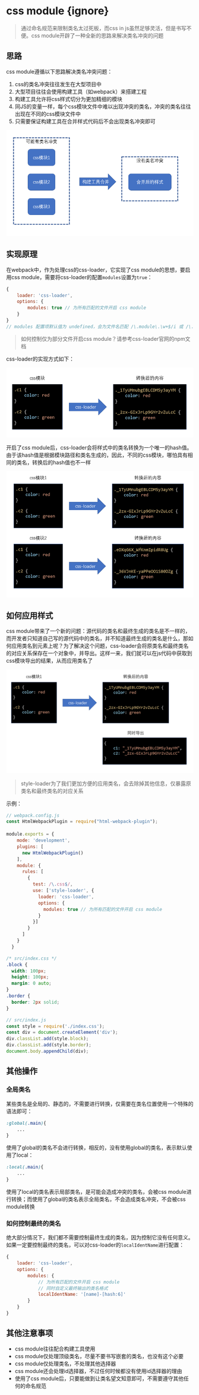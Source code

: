 # css module {ignore}

> 通过命名规范来限制类名太过死板，而css in js虽然足够灵活，但是书写不便。css module开辟了一种全新的思路来解决类名冲突的问题

## 思路

css module遵循以下思路解决类名冲突问题：

1. css的类名冲突往往发生在大型项目中
2. 大型项目往往会使用构建工具（如webpack）来搭建工程
3. 构建工具允许将css样式切分为更加精细的模块
4. 同JS的变量一样，每个css模块文件中难以出现冲突的类名，冲突的类名往往出现在不同的css模块文件中
5. 只需要保证构建工具在合并样式代码后不会出现类名冲突即可

![](assets/2020-01-31-13-54-37.png)

## 实现原理

在webpack中，作为处理css的css-loader，它实现了css module的思想，要启用css module，需要将css-loader的配置```modules```设置为```true```：

```js
{
	loader: 'css-loader',
	options: {
		modules: true // 为所有匹配的文件开启 css module
	}
}
// modules 配置项默认值为 undefined，会为文件名匹配 /\.module\.\w+$/i 或 /\.icss\.\w+$/i 正则表达式的文件开启 css module
```

> 如何控制仅为部分文件开启css module？请参考css-loader官网的npm文档

css-loader的实现方式如下：

![](assets/2020-01-31-14-00-56.png)

开启了css module后，css-loader会将样式中的类名转换为一个唯一的hash值。由于该hash值是根据模块路径和类名生成的，因此，不同的css模块，哪怕具有相同的类名，转换后的hash值也不一样

![](assets/2020-01-31-14-04-11.png)

## 如何应用样式

css module带来了一个新的问题：源代码的类名和最终生成的类名是不一样的，而开发者只知道自己写的源代码中的类名，并不知道最终生成的类名是什么，那如何应用类名到元素上呢？为了解决这个问题，css-loader会将原类名和最终类名的对应关系保存在一个对象中，并导出。这样一来，我们就可以在js代码中获取到css模块导出的结果，从而应用类名了

![](assets/2020-01-31-14-08-49.png)

> style-loader为了我们更加方便的应用类名，会去除掉其他信息，仅暴露原类名和最终类名的对应关系

示例：

```js
// webpack.config.js
const HtmlWebpackPlugin = require("html-webpack-plugin");

module.exports = {
    mode: 'development',
    plugins: [
      new HtmlWebpackPlugin()
    ],
    module: {
      rules: [
        {
          test: /\.css$/,
          use: ['style-loader', {
            loader: 'css-loader',
            options: {
              modules: true // 为所有匹配的文件开启 css module
            }
          }]
        }
      ]
    }
  }
```

```css
/* src/index.css */
.block {
  width: 100px;
  height: 100px;
  margin: 0 auto;
}
.border {
  border: 2px solid;
}
```

```js
// src/index.js
const style = require('./index.css');
const div = document.createElement('div');
div.classList.add(style.block);
div.classList.add(style.border);
document.body.appendChild(div);
```

## 其他操作

### 全局类名

某些类名是全局的、静态的，不需要进行转换，仅需要在类名位置使用一个特殊的语法即可：

```css
:global(.main){
    ...
}
```

使用了global的类名不会进行转换，相反的，没有使用global的类名，表示默认使用了local：

```css
:local(.main){
    ...
}
```

使用了local的类名表示局部类名，是可能会造成冲突的类名，会被css module进行转换；而使用了global的类名表示全局类名，不会造成类名冲突，不会被css module转换

### 如何控制最终的类名

绝大部分情况下，我们都不需要控制最终生成的类名，因为控制它没有任何意义。如果一定要控制最终的类名，可以对css-loader的```localIdentName```进行配置：

```js
{
    loader: 'css-loader',
    options: {
        modules: {
            // 为所有匹配的文件开启 css module
            // 同时自定义最终输出的类名格式
            localIdentName: '[name]-[hash:6]'
        }
    }
}
```

## 其他注意事项

- css module往往配合构建工具使用
- css module仅处理顶级类名，尽量不要书写嵌套的类名，也没有这个必要
- css module仅处理类名，不处理其他选择器
- css module还会处理id选择器，不过任何时候都没有使用id选择器的理由
- 使用了css module后，只要能做到让类名望文知意即可，不需要遵守其他任何的命名规范
